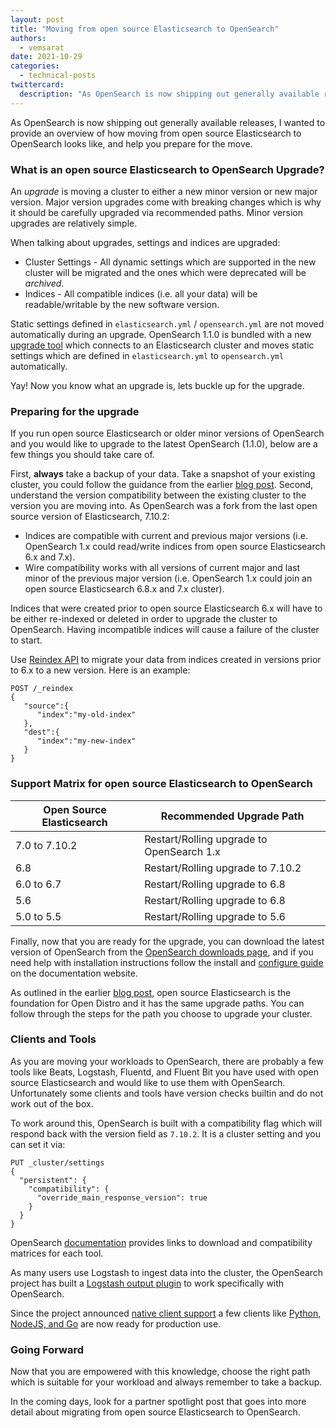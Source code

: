 ```yaml
---
layout: post
title: "Moving from open source Elasticsearch to OpenSearch"
authors: 
  - vemsarat
date: 2021-10-29
categories:
  - technical-posts
twittercard:
  description: "As OpenSearch is now shipping out generally available releases, I wanted to provide an overview of how moving from open source Elasticsearch to OpenSearch looks like, and help you prepare for the move... "
---
```

As OpenSearch is now shipping out generally available releases, I wanted to provide an overview of how moving from open source Elasticsearch to OpenSearch looks like, and help you prepare for the move. 

### What is an open source Elasticsearch to OpenSearch Upgrade? 

An *upgrade* is moving a cluster to either a new minor version or new major version. Major version upgrades come with breaking changes which is why it should be carefully upgraded via recommended paths. Minor version upgrades are relatively simple.

When talking about upgrades, settings and indices are upgraded:

* Cluster Settings - All dynamic settings which are supported in the new cluster will be migrated and the ones which were deprecated will be *archived*.
* Indices - All compatible indices (i.e. all your data) will be readable/writable by the new software version.

Static settings defined in `elasticsearch.yml` / `opensearch.yml` are not moved automatically during an upgrade.
OpenSearch 1.1.0 is bundled with a new [upgrade tool](https://opensearch.org/docs/latest/upgrade-to/upgrade-to/#upgrade-tool) which connects to an Elasticsearch cluster and moves static settings which are defined in `elasticsearch.yml` to `opensearch.yml` automatically.

Yay! Now you know what an upgrade is, lets buckle up for the upgrade.

### Preparing for the upgrade

If you run open source Elasticsearch or older minor versions of OpenSearch and you would like to upgrade to the latest OpenSearch (1.1.0), below are a few things you should take care of.

First, **always** take a backup of your data. Take a snapshot of your existing cluster, you could follow the guidance from the earlier [blog post](https://opensearch.org/blog/technical-posts/2021/07/how-to-upgrade-from-opendistro-to-opensearch/).
Second, understand the version compatibility between the existing cluster to the version you are moving into. As OpenSearch was a fork from the last open source version of Elasticsearch, 7.10.2:

* Indices are compatible with current and previous major versions (i.e. OpenSearch 1.x could read/write indices from open source Elasticsearch 6.x and 7.x). 
* Wire compatibility works with all versions of current major and last minor of the previous major version (i.e. OpenSearch 1.x could join an open source Elasticsearch 6.8.x and 7.x cluster).

Indices that were created prior to open source Elasticsearch 6.x will have to be either re-indexed or deleted in order to upgrade the cluster to OpenSearch. Having incompatible indices will cause a failure of the cluster to start.

Use [Reindex API](https://opensearch.org/docs/latest/opensearch/rest-api/document-apis/reindex/) to migrate your data from indices created in versions prior to 6.x to a new version. Here is an example:

```
POST /_reindex
{
   "source":{
      "index":"my-old-index"
   },
   "dest":{
      "index":"my-new-index"
   }
}
```

### Support Matrix for open source Elasticsearch to OpenSearch

|Open Source Elasticsearch|Recommended Upgrade Path	|
|---	|---	|
|7.0 to 7.10.2	|Restart/Rolling upgrade to OpenSearch 1.x	|
|6.8	|Restart/Rolling upgrade to 7.10.2	|
|6.0 to 6.7	|Restart/Rolling upgrade to 6.8	|
|5.6	|Restart/Rolling upgrade to 6.8	|
|5.0 to 5.5	|Restart/Rolling upgrade to 5.6	|

Finally, now that you are ready for the upgrade, you can download the latest version of OpenSearch from the [OpenSearch downloads page](https://opensearch.org/downloads.html), and if you need help with installation instructions follow the install and [configure guide](https://opensearch.org/docs/opensearch/install/index/) on the documentation website.

As outlined in the earlier [blog post](https://opensearch.org/blog/technical-posts/2021/07/how-to-upgrade-from-opendistro-to-opensearch/), open source Elasticsearch is the foundation for Open Distro and it has the same upgrade paths. You can follow through the steps for the path you choose to upgrade your cluster.

### Clients and Tools

As you are moving your workloads to OpenSearch, there are probably a few tools like Beats, Logstash, Fluentd, and Fluent Bit you have used with open source Elasticsearch and would like to use them with OpenSearch. Unfortunately some clients and tools have version checks builtin and do not work out of the box.

To work around this, OpenSearch is built with a compatibility flag which will respond back with the version field as `7.10.2`. It is a cluster setting and you can set it via:

```
PUT _cluster/settings
{
  "persistent": {
    "compatibility": {
      "override_main_response_version": true
    }
  }
}
```

OpenSearch [documentation](https://opensearch.org/docs/latest/clients/agents-and-ingestion-tools/index/) provides links to download and compatibility matrices for each tool.

As many users use Logstash to ingest data into the cluster, the OpenSearch project has built a [Logstash output plugin](https://opensearch.org/downloads.html) to work specifically with OpenSearch.

Since the project announced [native client support](https://opensearch.org/blog/community/2021/08/community-clients/) a few clients like [Python, NodeJS, and Go](https://opensearch.org/blog/community/2021/09/opensearch-py-js-go/) are now ready for production use.

### Going Forward

Now that you are empowered with this knowledge, choose the right path which is suitable for your workload and always remember to take a backup.

In the coming days, look for a partner spotlight post that goes into more detail about migrating from open source Elasticsearch to OpenSearch.

